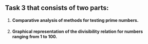## Task 3 that consists of two parts:

1. #### Comparative analysis of methods for testing prime numbers.

2. #### Graphical representation of the divisibility relation for numbers ranging from 1 to 100.

